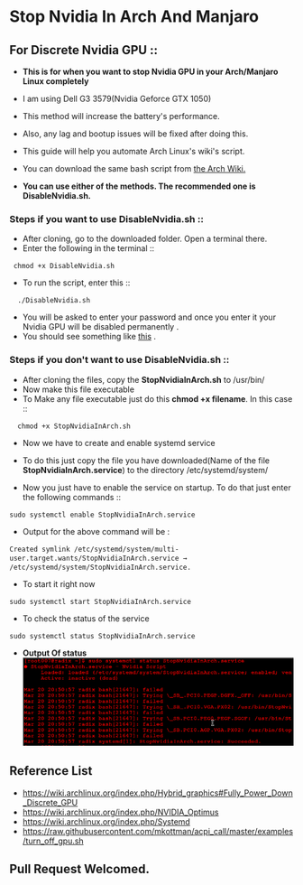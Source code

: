 # Stop Nvidia In Arch And Manjaro

## For Discrete Nvidia GPU ::

- **This is for when you want to stop Nvidia GPU in your Arch/Manjaro Linux completely**

- I am using Dell G3 3579(Nvidia Geforce GTX 1050)

- This method will increase the battery's performance.
- Also, any lag and bootup issues will be fixed after doing this.
- This guide will help you automate Arch Linux's wiki's script.
- You can download the same bash script from [the Arch Wiki.](https://wiki.archlinux.org/index.php/Hybrid_graphics#Fully_Power_Down_Discrete_GPU "arch wiki")
- **You can use either of the methods. The recommended one is DisableNvidia.sh.**

### Steps if you want to use DisableNvidia.sh ::

- After cloning, go to the downloaded folder. Open a terminal there.
- Enter the following in the terminal ::

```
 chmod +x DisableNvidia.sh
```

- To run the script, enter this ::

```
  ./DisableNvidia.sh
```

- You will be asked to enter your password and once you enter it your Nvidia GPU will be disabled permanently .
- You should see something like [this](images/systemctlstatus.png) .

### Steps if you don't want to use DisableNvidia.sh ::

- After cloning the files, copy the **StopNvidiaInArch.sh** to /usr/bin/
- Now make this file executable
- To Make any file executable just do this **chmod +x filename**. In this case ::

```
  chmod +x StopNvidiaInArch.sh
```

- Now we have to create and enable systemd service
- To do this just copy the file you have downloaded(Name of the file **StopNvidiaInArch.service**) to the directory /etc/systemd/system/

- Now you just have to enable the service on startup. To do that just enter the following commands ::

```
sudo systemctl enable StopNvidiaInArch.service
```

- Output for the above command will be :

```
Created symlink /etc/systemd/system/multi-user.target.wants/StopNvidiaInArch.service → /etc/systemd/system/StopNvidiaInArch.service.
```

- To start it right now

```
sudo systemctl start StopNvidiaInArch.service
```

- To check the status of the service

```
sudo systemctl status StopNvidiaInArch.service
```

- **Output Of status**
  ![systemctlstatus](images/systemctlstatus.png)

## Reference List

- https://wiki.archlinux.org/index.php/Hybrid_graphics#Fully_Power_Down_Discrete_GPU
- https://wiki.archlinux.org/index.php/NVIDIA_Optimus
- https://wiki.archlinux.org/index.php/Systemd
- https://raw.githubusercontent.com/mkottman/acpi_call/master/examples/turn_off_gpu.sh

## Pull Request Welcomed.
